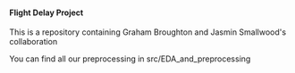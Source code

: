 #### Flight Delay Project
This is a repository containing Graham Broughton and Jasmin Smallwood's collaboration

You can find all our preprocessing in src/EDA_and_preprocessing
